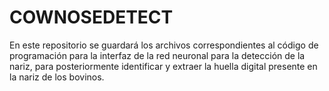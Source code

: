 # COWNOSEDETECT
En este repositorio se guardará los archivos correspondientes al código de programación para la interfaz de la red neuronal para la detección de la nariz, para posteriormente identificar y extraer la huella digital presente en la nariz de los bovinos. 
